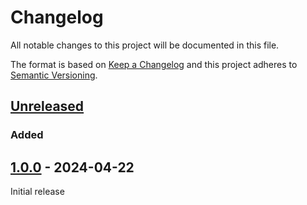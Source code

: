 # Changelog

All notable changes to this project will be documented in this file.

The format is based on [Keep a Changelog](http://keepachangelog.com/en/1.0.0/)
and this project adheres to [Semantic Versioning](http://semver.org/spec/v2.0.0.html).

## [Unreleased](https://github.com/orisai/cron-expression-explainer/compare/1.0.0...HEAD)

### Added

## [1.0.0](https://github.com/orisai/cron-expression-explainer/releases/tag/1.0.0) - 2024-04-22

Initial release
